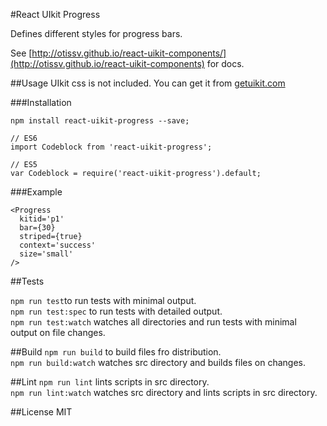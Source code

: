 #React UIkit Progress

Defines different styles for progress bars.

See [http://otissv.github.io/react-uikit-components/](http://otissv.github.io/react-uikit-components) for docs.

##Usage
UIkit css is not included. You can get it from [getuikit.com](http://getuikit.com/)


###Installation

    npm install react-uikit-progress --save;

    // ES6
    import Codeblock from 'react-uikit-progress';

    // ES5
    var Codeblock = require('react-uikit-progress').default;

###Example

```
<Progress
  kitid='p1'
  bar={30}
  striped={true}
  context='success'
  size='small'
/>
```


##Tests

`npm run test`to run tests with minimal output.  
`npm run test:spec` to run tests with detailed output.  
`npm run test:watch` watches all directories and run tests with minimal output on file changes.

##Build
`npm run build` to build files fro distribution.  
`npm run build:watch` watches src directory and builds files on changes.

##Lint
`npm run lint` lints scripts in src directory.  
`npm run lint:watch` watches src directory and lints scripts in src directory.

##License
MIT
